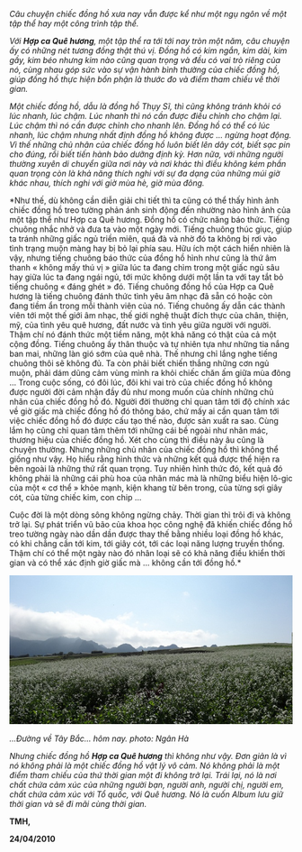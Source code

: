 <!--
title: Chiếc đồng hồ treo tường
author: Trần Mạnh Hà
status: completed
-->

*Câu chuyện chiếc đồng hồ xưa nay vẫn được kể như một ngụ ngôn về một tập thể hay một công trình tập thể.*
 
*Với **Hợp ca Quê hương**, một tập thể ra tới tới nay tròn một năm, câu chuyện ấy có những nét tương đồng thật thú vị. Đồng hồ có kim ngắn, kim dài, kim gầy, kim béo nhưng kim nào cũng quan trọng và đều có vai trò riêng của nó, cùng nhau góp sức vào sự vận hành bình thường của chiếc đồng hồ, giúp đồng hồ thực hiện bổn phận là thước đo và điểm tham chiếu về thời gian.*
 
*Một chiếc đồng hồ, dẫu là đồng hồ Thụy Sĩ, thì cũng không tránh khỏi có lúc nhanh, lúc chậm. Lúc nhanh thì nó cần được điều chỉnh cho chậm lại. Lúc chậm thì nó cần được chỉnh cho nhanh lên. Đồng hồ có thể có lúc nhanh, lúc chậm nhưng nhất định đồng hồ không được … ngừng hoạt động. Vì thế những chủ nhân của chiếc đồng hồ luôn biết lên dây cót, biết sạc pin cho đúng, rồi biết tiến hành bảo dưỡng định kỳ. Hơn nữa, với những người thường xuyên di chuyển giữa nơi này và nơi khác thì điều không kém phần quan trọng còn là khả năng thích nghi với sự đa dạng của những múi giờ khác nhau, thích nghi với giờ mùa hè, giờ mùa đông.*

*Như thế, dù không cần diễn giải chi tiết thì ta cũng có thể thấy hình ảnh chiếc đồng hồ treo tường phản ánh sinh động đến nhường nào hình ảnh của một tập thể như Hợp ca Quê hương. Đồng hồ có chức năng báo thức. Tiếng chuông nhắc nhở và đưa ta vào một ngày mới. Tiếng chuông thúc giục, giúp ta tránh những giấc ngủ triền miên, quá đà và nhờ đó ta không bị rơi vào tình trạng muộn màng hay bị bỏ lại phía sau. Hữu ích một cách hiển nhiên là vậy, nhưng tiếng chuông báo thức của đồng hồ hình như cũng là thứ âm thanh « không mấy thú vị » giữa lúc ta đang chìm trong một giấc ngủ sâu hay giữa lúc ta đang ngái ngủ, tới mức không dưới một lần ta với tay tắt bỏ tiếng chuông « đáng ghét » đó.
Tiếng chuông đồng hồ của Hợp ca Quê hương là tiếng chuông đánh thức tình yêu âm nhạc đã sẵn có hoặc còn đang tiềm ẩn trong mỗi thành viên của nó. Tiếng chuông ấy dẫn các thành viên tới một thế giới âm nhạc, thế giới nghệ thuật đích thực của chân, thiện, mỹ, của tình yêu quê hương, đất nước và tình yêu giữa người với người. Thậm chí nó đánh thức một tiềm năng, một khả năng có thật của cả một cộng đồng. Tiếng chuông ấy thân thuộc và tự nhiên tựa như những tia nắng ban mai, những làn gió sớm của quê nhà.
Thế nhưng chỉ lắng nghe tiếng chuông thôi sẽ không đủ.
Ta còn phải biết chiến thắng những cơn ngủ muộn, phải dám dũng cảm vùng mình ra khỏi chiếc chăn ấm giữa mùa đông …
Trong cuộc sống, có đôi lúc, đôi khi vai trò của chiếc đồng hồ không được người đời cảm nhận đầy đủ như mong muốn của chính những chủ nhân của chiếc đồng hồ đó. Người đời thường chỉ quan tâm tới độ chính xác về giờ giấc mà chiếc đồng hồ đó thông báo, chứ mấy ai cần quan tâm tới việc chiếc đồng hồ đó được cấu tạo thế nào, được sản xuất ra sao. Cùng lắm họ cũng chỉ quan tâm thêm tới những cái bề ngoài như nhãn mác, thương hiệu của chiếc đồng hồ. Xét cho cùng thì điều này âu cũng là chuyện thường.
Nhưng những chủ nhân của chiếc đồng hồ thì không thể giống như vậy. Họ hiểu rằng hình thức và những kết quả được thể hiện ra bên ngoài là những thứ rất quan trọng. Tuy nhiên hình thức đó, kết quả đó không phải là những cái phù hoa của nhãn mác mà là những biểu hiện lô-gic của một « cơ thể » khỏe mạnh, kiện khang từ bên trong, của từng sợi giây cót, của từng chiếc kim, con chip …
 
Cuộc đời là một dòng sông không ngừng chảy.
Thời gian thì trôi đi và không trở lại. Sự phát triển vũ bão của khoa học công nghệ đã khiến chiếc đồng hồ treo tường ngày nào dần dần được thay thế bằng nhiều loại đồng hồ khác, có khi chẳng cần tới kim, tới giây cót, tới các loại năng lượng truyền thống. Thậm chí có thể một ngày nào đó nhân loại sẽ có khả năng điều khiển thời gian và có thể xác định giờ giấc mà … không cần tới đồng hồ.*

![](01.jpg)

*...Đường về Tây Bắc… hôm nay.* *photo: Ngân Hà*

*Nhưng chiếc đồng hồ **Hợp ca Quê hương** thì không như vậy.
Đơn giản là vì nó không phải là một chiếc đồng hồ vật lý vô cảm. Nó không phải là một điểm tham chiếu của thứ thời gian một đi không trở lại. Trái lại, nó là nơi chất chứa cảm xúc của những người bạn, người anh, người chị, người em, chất chứa cảm xúc với Tổ quốc, với Quê hương.
Nó là cuốn Album lưu giữ thời gian và sẽ đi mãi cùng thời gian.*

**TMH,**

**24/04/2010**








